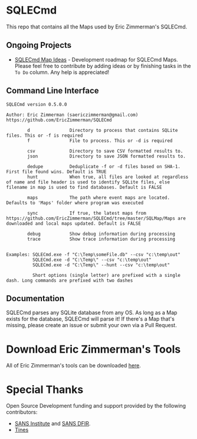 # SQLECmd

This repo that contains all the Maps used by Eric Zimmerman's SQLECmd. 

## Ongoing Projects

 * [SQLECmd Map Ideas](https://github.com/EricZimmerman/SQLECmd/projects/1) - Development roadmap for SQLECmd Maps. Please feel free to contribute by adding ideas or by finishing tasks in the `To Do` column. Any help is appreciated! 

## Command Line Interface

    SQLECmd version 0.5.0.0
    
    Author: Eric Zimmerman (saericzimmerman@gmail.com)
    https://github.com/EricZimmerman/SQLECmd
    
            d               Directory to process that contains SQLite files. This or -f is required
            f               File to process. This or -d is required
    
            csv             Directory to save CSV formatted results to.
            json            Directory to save JSON formatted results to.
    
            dedupe          Deduplicate -f or -d files based on SHA-1. First file found wins. Default is TRUE
            hunt            When true, all files are looked at regardless of name and file header is used to identify SQLite files, else filename in map is used to find databases. Default is FALSE
    
            maps            The path where event maps are located. Defaults to 'Maps' folder where program was executed
    
            sync            If true, the latest maps from https://github.com/EricZimmerman/SQLECmd/tree/master/SQLMap/Maps are downloaded and local maps updated. Default is FALSE
    
            debug           Show debug information during processing
            trace           Show trace information during processing
    
    
    Examples: SQLECmd.exe -f "C:\Temp\someFile.db" --csv "c:\temp\out"
              SQLECmd.exe -d "C:\Temp\" --csv "c:\temp\out"
              SQLECmd.exe -d "C:\Temp\" --hunt --csv "c:\temp\out"
    
              Short options (single letter) are prefixed with a single dash. Long commands are prefixed with two dashes

## Documentation

SQLECmd parses any SQLite database from any OS. As long as a Map exists for the database, SQLECmd will parse it! If there's a Map that's missing, please create an issue or submit your own via a Pull Request. 

# Download Eric Zimmerman's Tools

All of Eric Zimmerman's tools can be downloaded [here](https://ericzimmerman.github.io/#!index.md).

# Special Thanks

Open Source Development funding and support provided by the following contributors: 
- [SANS Institute](http://sans.org/) and [SANS DFIR](http://dfir.sans.org/).
- [Tines](https://www.tines.com/?utm_source=oss&utm_medium=sponsorship&utm_campaign=ericzimmerman)
